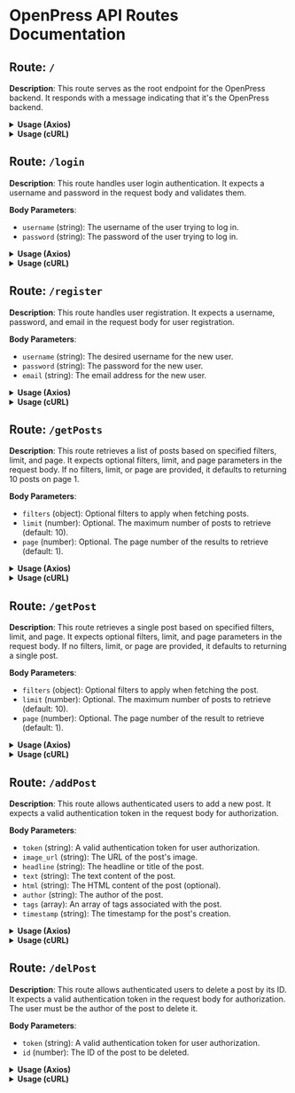# OpenPress API Routes Documentation

## Route: `/`

**Description**: This route serves as the root endpoint for the OpenPress backend. It responds with a message indicating that it's the OpenPress backend.

<details>
<summary><strong>Usage (Axios)</strong></summary>

```javascript
axios
  .get('http://localhost:3000/api/')
  .then((response) => {
    console.log(response.data); // 'openpress backend :)'
  })
  .catch((error) => {
    console.error(error);
  });
```

</details>

<details>
<summary><strong>Usage (cURL)</strong></summary>

```bash
curl -X GET http://localhost:3000/api/
```

</details>

## Route: `/login`

**Description**: This route handles user login authentication. It expects a username and password in the request body and validates them.

**Body Parameters**:

- `username` (string): The username of the user trying to log in.
- `password` (string): The password of the user trying to log in.

<details>
<summary><strong>Usage (Axios)</strong></summary>

```javascript
const loginData = {
  username: 'your_username',
  password: 'your_password',
};

axios
  .post('http://localhost:3000/api/login', loginData)
  .then((response) => {
    console.log(response.data); // JSON Web Token (JWT) if successful
  })
  .catch((error) => {
    console.error(error);
  });
  ```

</details>

<details>
<summary><strong>Usage (cURL)</strong></summary>

```bash
curl -X POST -d "username=your_username&password=your_password" http://localhost:3000/api/login
```

</details>

## Route: `/register`

**Description**: This route handles user registration. It expects a username, password, and email in the request body for user registration.

**Body Parameters**:

- `username` (string): The desired username for the new user.
- `password` (string): The password for the new user.
- `email` (string): The email address for the new user.

<details>
<summary><strong>Usage (Axios)</strong></summary>

```javascript
const registrationData = {
  username: 'new_user',
  password: 'new_password',
  email: 'new@example.com',
};

axios
  .post('http://localhost:3000/api/register', registrationData)
  .then((response) => {
    console.log(response.data); // 'Registration successful' if successful
  })
  .catch((error) => {
    console.error(error);
  });
  ```

</details>

<details>
<summary><strong>Usage (cURL)</strong></summary>

```bash
curl -X POST -d "username=new_user&password=new_password&email=new@example.com" http://localhost:3000/api/register
```

</details>

## Route: `/getPosts`

**Description**: This route retrieves a list of posts based on specified filters, limit, and page. It expects optional filters, limit, and page parameters in the request body. If no filters, limit, or page are provided, it defaults to returning 10 posts on page 1.

**Body Parameters**:

- `filters` (object): Optional filters to apply when fetching posts.
- `limit` (number): Optional. The maximum number of posts to retrieve (default: 10).
- `page` (number): Optional. The page number of the results to retrieve (default: 1).

<details>
<summary><strong>Usage (Axios)</strong></summary>

```javascript
const requestData = {
  filters: { key: 'value' }, // Optional filters
  limit: 10, // Optional limit
  page: 1, // Optional page
};

axios
  .get('http://localhost:3000/api/getPosts', { data: requestData })
  .then((response) => {
    console.log(response.data); // List of posts based on the provided filters, limit, and page
  })
  .catch((error) => {
    console.error(error);
  });
  ```

</details>

<details>
<summary><strong>Usage (cURL)</strong></summary>

```bash
curl -X GET -d "filters={\"key\":\"value\"}&limit=10&page=1" http://localhost:3000/api/getPosts
```

</details>

## Route: `/getPost`

**Description**: This route retrieves a single post based on specified filters, limit, and page. It expects optional filters, limit, and page parameters in the request body. If no filters, limit, or page are provided, it defaults to returning a single post.

**Body Parameters**:

- `filters` (object): Optional filters to apply when fetching the post.
- `limit` (number): Optional. The maximum number of posts to retrieve (default: 10).
- `page` (number): Optional. The page number of the result to retrieve (default: 1).

<details>
<summary><strong>Usage (Axios)</strong></summary>

```javascript
const requestData = {
  filters: { key: 'value' }, // Optional filters
  limit: 10, // Optional limit
  page: 1, // Optional page
};

axios
  .get('http://localhost:3000/api/getPost', { data: requestData })
  .then((response) => {
    console.log(response.data); // Single post based on the provided filters, limit, and page
  })
  .catch((error) => {
    console.error(error);
  });
  ```

</details>

<details>
<summary><strong>Usage (cURL)</strong></summary>

```bash
curl -X GET -d "filters={\"key\":\"value\"}&limit=10&page=1" http://localhost:3000/api/getPost
```

</details>

## Route: `/addPost`

**Description**: This route allows authenticated users to add a new post. It expects a valid authentication token in the request body for authorization.

**Body Parameters**:

- `token` (string): A valid authentication token for user authorization.
- `image_url` (string): The URL of the post's image.
- `headline` (string): The headline or title of the post.
- `text` (string): The text content of the post.
- `html` (string): The HTML content of the post (optional).
- `author` (string): The author of the post.
- `tags` (array): An array of tags associated with the post.
- `timestamp` (string): The timestamp for the post's creation.

<details>
<summary><strong>Usage (Axios)</strong></summary>

```javascript
const postData = {
  token: 'valid_token', // Valid authentication token
  image_url: 'post_image_url',
  headline: 'post_headline',
  text: 'post_text',
  html: 'post_html', // Optional HTML content
  author: 'post_author',
  tags: ['tag1', 'tag2'], // Array of tags
  timestamp: 'post_timestamp',
};

axios
  .post('http://localhost:3000/api/addPost', postData)
  .then((response) => {
    console.log(response.data); // 'Post successfully added' if successful
  })
  .catch((error) => {
    console.error(error);
  });
  ```

</details>

<details>
<summary><strong>Usage (cURL)</strong></summary>

```bash
curl -X POST -d "token=valid_token&image_url=post_image_url&headline=post_headline&text=post_text&html=post_html&author=post_author&tags=[\"tag1\",\"tag2\"]&timestamp=post_timestamp" http://localhost:3000/api/addPost
```

</details>

## Route: `/delPost`

**Description**: This route allows authenticated users to delete a post by its ID. It expects a valid authentication token in the request body for authorization. The user must be the author of the post to delete it.

**Body Parameters**:

- `token` (string): A valid authentication token for user authorization.
- `id` (number): The ID of the post to be deleted.

<details>
<summary><strong>Usage (Axios)</strong></summary>

```javascript
const delPostData = {
  token: 'valid_token', // Valid authentication token
  id: 12345, // ID of the post to delete
};

axios
  .post('http://localhost:3000/api/delPost', delPostData)
  .then((response) => {
    console.log(response.data); // 'Post successfully deleted' if successful
  })
  .catch((error) => {
    console.error(error);
  });
  ```

</details>

<details>
<summary><strong>Usage (cURL)</strong></summary>

```bash
curl -X POST -d "token=valid_token&id=12345" http://localhost:3000/api/delPost
```

</details>
